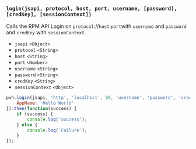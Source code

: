 ### ``login(jsapi, protocol, host, port, username, [password], [credKey], [sessionContext])``
Calls the RPM API Login on ``protocol``://``host``:``port``with ``username`` and ``password`` and ``credKey`` with ``sessionContext``.
- `jsapi` `<Object>`
- `protocol` `<String>`
- `host` `<String>`
- `port` `<Number>`
- `username` `<String>`
- `password` `<String>`
- `credKey` `<String>`
- `sessionContext` `<Object>`

```js
pvh.login(jsapi, 'http', 'localhost', 80, 'username', 'password', 'credKey', {
	AppName: 'Hello World'
}).then(function(success) {
    if (success) {
        console.log('Success');
    } else {
        console.log('Failure');
    }
});
```